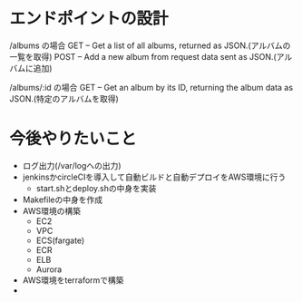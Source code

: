 # エンドポイントの設計
/albums の場合
GET – Get a list of all albums, returned as JSON.(アルバムの一覧を取得)
POST – Add a new album from request data sent as JSON.(アルバムに追加)

/albums/:id の場合
GET – Get an album by its ID, returning the album data as JSON.(特定のアルバムを取得)


# 今後やりたいこと
* ログ出力(/var/logへの出力)
* jenkinsかcircleCIを導入して自動ビルドと自動デプロイをAWS環境に行う
  * start.shとdeploy.shの中身を実装
* Makefileの中身を作成
* AWS環境の構築
  * EC2
  * VPC
  * ECS(fargate)
  * ECR
  * ELB
  * Aurora
* AWS環境をterraformで構築
* 



